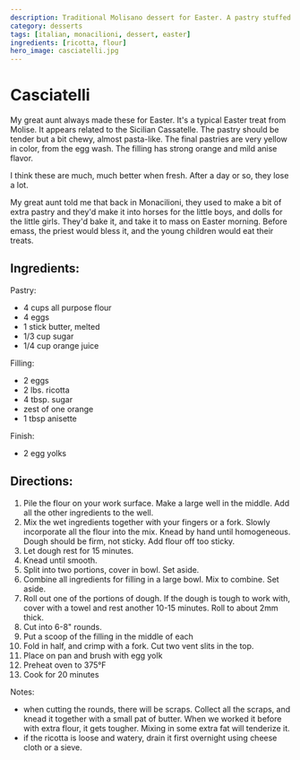 ```yaml
---
description: Traditional Molisano dessert for Easter. A pastry stuffed with sweet ricotta filling.
category: desserts
tags: [italian, monacilioni, dessert, easter]
ingredients: [ricotta, flour]
hero_image: casciatelli.jpg
---
```


# Casciatelli

My great aunt always made these for Easter. It's a typical Easter treat from Molise. It appears related to the Sicilian Cassatelle. The pastry should be tender but a bit chewy, almost pasta-like. The final pastries are very yellow in color, from the egg wash. The filling has strong orange and mild anise flavor. 

I think these are much, much better when fresh. After a day or so, they lose a lot.

My great aunt told me that back in Monacilioni, they used to make a bit of extra pastry  and they'd make it into horses for the little boys, and dolls for the little girls. They'd bake it, and take it to mass on Easter morning. Before emass, the priest would bless it, and the young children would eat their treats.

## Ingredients:

Pastry:
- 4 cups all purpose flour
- 4 eggs
- 1 stick butter, melted
- 1/3 cup sugar
- 1/4 cup orange juice 

Filling:
- 2 eggs
- 2 lbs. ricotta
- 4 tbsp. sugar
- zest of one orange
- 1 tbsp anisette

Finish:
- 2 egg yolks

## Directions:

1. Pile the flour on your work surface. Make a large well in the middle. Add all the other ingredients to the well.
2. Mix the wet ingredients together with your fingers or a fork. Slowly incorporate all the flour into the mix. Knead by hand until homogeneous. Dough should be firm, not sticky. Add flour off too sticky.
3. Let dough rest for 15 minutes.
4. Knead until smooth.
5. Split into two portions, cover in bowl. Set aside.
6. Combine all ingredients for filling in a large bowl. Mix to combine. Set aside.
7. Roll out one of the portions of dough. If the dough is tough to work with, cover with a towel and rest another 10-15 minutes. Roll to about 2mm thick.
8. Cut into 6-8" rounds.
9. Put a scoop of the filling in the middle of each
10. Fold in half, and crimp with a fork. Cut two vent slits in the top.
11. Place on pan and brush with egg yolk
12. Preheat oven to 375°F
13. Cook for 20 minutes

Notes: 
- when cutting the rounds, there will be scraps. Collect all the scraps, and knead it together with a small pat of butter. When we worked it before with extra flour, it gets tougher. Mixing in some extra fat will tenderize it.
- if the ricotta is loose and watery, drain it first overnight using cheese cloth or a sieve.

